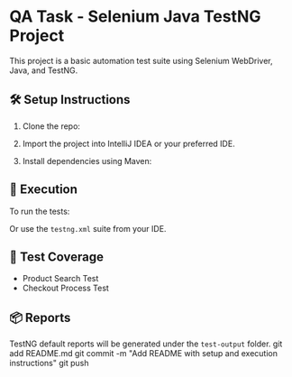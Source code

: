 # QA Task - Selenium Java TestNG Project

This project is a basic automation test suite using Selenium WebDriver, Java, and TestNG.

## 🛠 Setup Instructions

1. Clone the repo:

2. Import the project into IntelliJ IDEA or your preferred IDE.

3. Install dependencies using Maven:

## 🚀 Execution

To run the tests:

Or use the `testng.xml` suite from your IDE.

## 📄 Test Coverage

- Product Search Test
- Checkout Process Test

## 📦 Reports

TestNG default reports will be generated under the `test-output` folder.
git add README.md
git commit -m "Add README with setup and execution instructions"
git push

